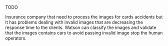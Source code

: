 TODO

Insurance company that need to process the images for cards accidents but It has problems dealing with invalid images that are decreasing the response time to the clients.
Watson can classify the images and validate that the images contains cars to avoid passing invalid image stop the human operators.
